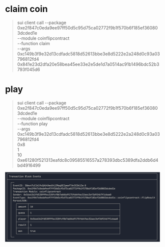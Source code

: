 # claim coin

> sui client call --package 0xe2f847c0eda9ee97ff50d5c95d75ca02772f9b1f570b6f185ef360803dcded1e \
>    --module coinflipcontract \
>    --function claim \
>    --args \
>        0xc149b3f9e32d13cdfadc5818d52613bbe3e8d5222e2a248d0c93a03796812fd4 \
>        0x841e23d2dfa20e58bea45ee33e2e5de1d7a0514ac91b1496bdc52b3793f045d6 

# play

> sui client call --package 0xe2f847c0eda9ee97ff50d5c95d75ca02772f9b1f570b6f185ef360803dcded1e \
>    --module coinflipcontract \
>    --function play \
>    --args \
>        0xc149b3f9e32d13cdfadc5818d52613bbe3e8d5222e2a248d0c93a03796812fd4 \
>        0x8 \
>        1 \
>        10 \
>        0xe61280f521313eafdc8c09585516557a278393dbc5389dfa2ddb6d4bd4916499


![play](./play.png)



